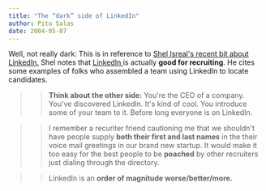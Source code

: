 ```yaml
---
title: "The “dark” side of LinkedIn"
author: Pito Salas
date: 2004-05-07
---
```




Well, not really dark: This is in reference to [Shel Isreal's recent bit about
LinkedIn.](<http://seems2shel.typepad.com/itseemstome/2004/05/linkedin_part_3.html>)
Shel notes that [LinkedIn ](<http://www.linkedin.com/>)is actually **good for
recruiting**. He cites some examples of folks who assembled a team using
LinkedIn to locate candidates.

>>

>> **Think about the other side:** You're the CEO of a company. You've
discovered LinkedIn. It's kind of cool. You introduce some of your team to it.
Before long everyone is on LinkedIn.

>>

>> I remember a recuriter friend cautioning me that we shouldn't have people
supply **both their first and last names** in the their voice mail greetings
in our brand new startup. It would make it too easy for the best people to be
**poached** by other recruiters just dialing through the directory.

>>

>> LinkedIn is an **order of magnitude worse/better/more.**


